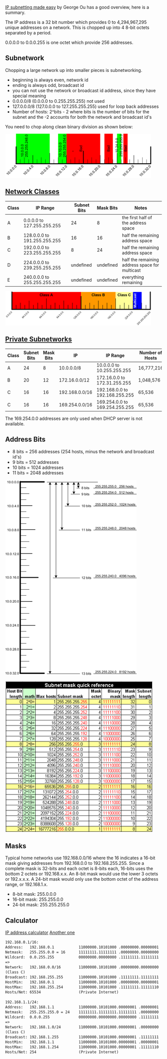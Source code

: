 
[IP subnetting made easy](http://www.techrepublic.com/blog/data-center/ip-subnetting-made-easy-125343/) by George Ou has a good overview, here is a summary.

The IP address is a 32 bit number which provides 0 to 4,294,967,295 unique addresses on a 
network. This is chopped up into 4 8-bit octets separated by a period.

0.0.0.0 to 0.0.0.255 is one octet which provide 256 addresses.

## Subnetwork

Chopping a large network up into smaller pieces is subnetworking.

* beginning is always even, network id
* ending is always odd, broadcast id
* you can not use the network or broadcast id address, since they have special meaning
* 0.0.0.0/8 (0.0.0.0 to 0.255.255.255) not used
* 127.0.0.0/8 (127.0.0.0 to 127.255.255.255) used for loop back addresses
* Number of hosts: 2^bits - 2 where bits is the number of bits for the subnet and the -2 
accounts for both the network and broadcast id's

You need to chop along clean binary division as shown below:

![](img/subnetting_b.png)

## [Network Classes](http://en.wikipedia.org/wiki/Classful_network#Introduction_of_address_classes)

|Class | IP Range | Subnet Bits | Mask Bits | Notes |
|------|----------|-------------|-----------|-------|
| A | 0.0.0.0 to 127.255.255.255   | 24 | 8  | the first half of the address space |
| B | 128.0.0.0 to 191.255.255.255 | 16 | 16 | half the remaining address space |
| C | 192.0.0.0 to 223.255.255.255 | 8  | 24 | half the remaining address space|
| D | 224.0.0.0 to 239.255.255.255 | undefined | undefined | half the remaining address space for multicast |
| E | 240.0.0.0 to 255.255.255.255 | undefined | undefined | everything remaining |

![](img/subnetting_h.png)

## [Private Subnetworks](http://en.wikipedia.org/wiki/Private_network)

| Class | Subnet Bits | Mask Bits | IP | IP Range | Number of Hosts|
|-------|-------------|-----------|----|----------|----------------|
| A     | 24 | 8 | 10.0.0.0/8     | 10.0.0.0 to 10.255.255.255     | 16,777,216 |
| B     | 20 | 12| 172.16.0.0/12  | 172.16.0.0 to 172.31.255.255   | 1,048,576 |
| C     | 16 | 16| 192.168.0.0/16 | 192.168.0.0 to 192.168.255.255 | 65,536 |
| C     | 16 | 16| 169.254.0.0/16 | 169.254.0.0 to 169.254.255.255 | 65,536 |

The 169.254.0.0 addresses are only used when DHCP server is not available.

## Address Bits

* 8 bits = 256 addresses (254 hosts, minus the network and broadcast id's)
* 9 bits = 512 addresses
* 10 bits = 1024 addresses
* 11 bits = 2048 addresses

![](img/subnetting_a.png)




![](img/subnetting_c.png)

## Masks

Typical home networks use 192.168.0.0/16 where the 16 indicates a 16-bit mask giving 
addresses from 192.168.0.0 to 192.168.255.255. Since a complete mask is 32-bits and each 
octet is 8-bits each, 16-bits uses the bottom 2 octets or 192.168.x.x. An 8-bit mask 
would use the lower 3 octets or 192.x.x.x. A 24-bit mask would only use the bottom octet
of the address range, or 192.168.1.x.

* 8-bit mask: 255.0.0.0
* 16-bit mask: 255.255.0.0
* 24-bit mask: 255.255.255.0

## Calculator

[IP address calculator](http://www.subnet-calculator.com)
[Another one](http://jodies.de/ipcalc?)

	192.168.0.1/16:
	Address:   192.168.0.1           11000000.10101000 .00000000.00000001
	Netmask:   255.255.0.0 = 16      11111111.11111111 .00000000.00000000
	Wildcard:  0.0.255.255           00000000.00000000 .11111111.11111111
	=>
	Network:   192.168.0.0/16        11000000.10101000 .00000000.00000000 (Class C)
	Broadcast: 192.168.255.255       11000000.10101000 .11111111.11111111
	HostMin:   192.168.0.1           11000000.10101000 .00000000.00000001
	HostMax:   192.168.255.254       11000000.10101000 .11111111.11111110
	Hosts/Net: 65534                 (Private Internet)

	192.168.1.1/24:
	Address:   192.168.1.1           11000000.10101000.00000001 .00000001
	Netmask:   255.255.255.0 = 24    11111111.11111111.11111111 .00000000
	Wildcard:  0.0.0.255             00000000.00000000.00000000 .11111111
	=>
	Network:   192.168.1.0/24        11000000.10101000.00000001 .00000000 (Class C)
	Broadcast: 192.168.1.255         11000000.10101000.00000001 .11111111
	HostMin:   192.168.1.1           11000000.10101000.00000001 .00000001
	HostMax:   192.168.1.254         11000000.10101000.00000001 .11111110
	Hosts/Net: 254                   (Private Internet)
